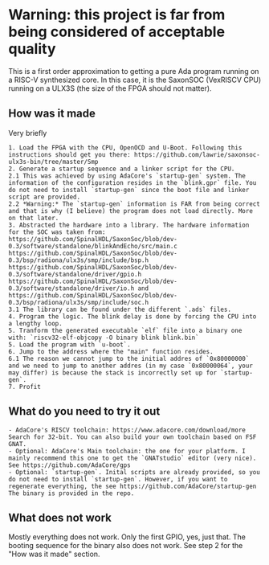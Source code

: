 # Warning: this project is far from being considered of acceptable quality

This is a first order approximation to getting a pure Ada program running on a RISC-V synthesized core. In this case, it is the SaxonSOC (VexRISCV CPU) running on a ULX3S (the size of the FPGA should not matter).

## How was it made

Very briefly

	1. Load the FPGA with the CPU, OpenOCD and U-Boot. Following this instructions should get you there: https://github.com/lawrie/saxonsoc-ulx3s-bin/tree/master/Smp
	2. Generate a startup sequence and a linker script for the CPU.
	2.1 This was achieved by using AdaCore's `startup-gen` system. The information of the configuration resides in the `blink.gpr` file. You do not need to install `startup-gen` since the boot file and linker script are provided.
	2.2 *Warning:* The `startup-gen` information is FAR from being correct and that is why (I believe) the program does not load directly. More on that later.
	3. Abstracted the hardware into a library. The hardware information for the SOC was taken from: https://github.com/SpinalHDL/SaxonSoc/blob/dev-0.3/software/standalone/blinkAndEcho/src/main.c https://github.com/SpinalHDL/SaxonSoc/blob/dev-0.3/bsp/radiona/ulx3s/smp/include/bsp.h https://github.com/SpinalHDL/SaxonSoc/blob/dev-0.3/software/standalone/driver/gpio.h https://github.com/SpinalHDL/SaxonSoc/blob/dev-0.3/software/standalone/driver/io.h and https://github.com/SpinalHDL/SaxonSoc/blob/dev-0.3/bsp/radiona/ulx3s/smp/include/soc.h
	3.1 The library can be found under the different `.ads` files.
	4. Program the logic. The blink delay is done by forcing the CPU into a lengthy loop.
	5. Tranform the generated executable `elf` file into a binary one with: `riscv32-elf-objcopy -O binary blink blink.bin`
	5. Load the program with `u-boot`. 
	6. Jump to the address where the "main" function resides.
	6.1 The reason we cannot jump to the initial addres of `0x80000000` and we need to jump to another addres (in my case `0x80000064`, your may differ) is because the stack is incorrectly set up for `startup-gen`.
	7. Profit

## What do you need to try it out
	
	- AdaCore's RISCV toolchain: https://www.adacore.com/download/more Search for 32-bit. You can also build your own toolchain based on FSF GNAT.
	- Optional: AdaCore's Main toolchain: the one for your platform. I mainly recommend this one to get the `GNATstudio` editor (very nice). See https://github.com/AdaCore/gps
	- Optional: `startup-gen`. Inital scripts are already provided, so you do not need to install `startup-gen`. However, if you want to regenerate everything, the see https://github.com/AdaCore/startup-gen The binary is provided in the repo.
	
## What does not work

Mostly everything does not work. Only the first GPIO, yes, just that. The booting sequence for the binary also does not work. See step 2 for the "How was it made" section.
